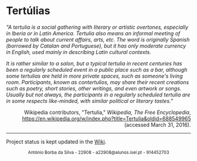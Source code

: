 # Tertúlias
*"A tertulia is a social gathering with literary or artistic overtones, especially in Iberia or in Latin America. Tertulia also means an informal meeting of people to talk about current affairs, arts, etc. The word is originally Spanish (borrowed by Catalan and Portuguese), but it has only moderate currency in English, used mainly in describing Latin cultural contexts.*

*It is rather similar to a salon, but a typical tertulia in recent centuries has been a regularly scheduled event in a public place such as a bar, although some tertulias are held in more private spaces, such as someone's living room. Participants, known as contertulios, may share their recent creations such as poetry, short stories, other writings, and even artwork or songs. Usually but not always, the participants in a regularly scheduled tertulia are in some respects like-minded, with similar political or literary tastes."*

<p align="right">Wikipedia contributors, "Tertulia," <em>Wikipedia, The Free Encyclopedia</em>, <a href="https://en.wikipedia.org/w/index.php?title=Tertulia&oldid=688549965" target="_blank">https://en.wikipedia.org/w/index.php?title=Tertulia&oldid=688549965</a> (accessed March 31, 2016).</p>

---

Project status is kept updated in the [Wiki](https://github.com/isel-leic-ps/s1516v-tertulia/wiki).

<p align="center"><small>António Borba da Silva - 22908 - a22908@alunos.isel.pt - 914452703</small></p>
